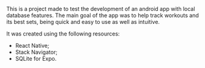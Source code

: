 This is a project made to test the development of an android app with local database features.
The main goal of the app was to help track workouts and its best sets, being quick and easy to use as well as intuitive.

It was created using the following resources:
- React Native;
- Stack Navigator;
- SQLite for Expo.
